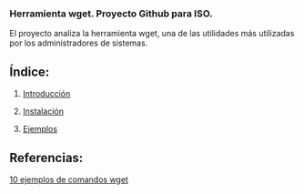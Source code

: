 ### Herramienta wget. Proyecto Github para ISO.

El proyecto analiza la herramienta wget, una de las utilidades más utilizadas por los administradores de sistemas.

## Índice:

1. [Introducción](https://github.com/mikkgh/wget/1.Introducción.md)

2. [Instalación](https://github.com/mikkgh/wget/2.Instalación.md)

3. [Ejemplos](https://github.com/mikkgh/wget/3.Ejemplos.md)


## Referencias:

[10 ejemplos de comandos wget](https://geekflare.com/es/wget-command-examples/)
